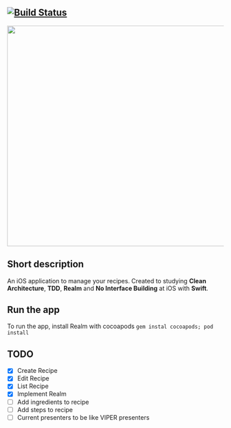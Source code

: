 ## [![Build Status](https://www.bitrise.io/app/286eac2fb1a0951d.svg?token=uKuOKxFunA5GbgmwnTuFnA&branch=master)](https://www.bitrise.io/app/286eac2fb1a0951d)

<p align="center">
  <img width="512" src="https://raw.githubusercontent.com/ronanrodrigo/Recipes/master/Resources/LogoBorderRadiusText.gif"/>
</p>

## Short description
An iOS application to manage your recipes. Created to studying **Clean Architecture**, **TDD**, **Realm** and **No Interface Building** at iOS with **Swift**.

## Run the app
To run the app, install Realm with cocoapods `gem instal cocoapods; pod install`

## TODO
- [x] Create Recipe
- [x] Edit Recipe
- [x] List Recipe
- [x] Implement Realm
- [ ] Add ingredients to recipe
- [ ] Add steps to recipe
- [ ] Current presenters to be like VIPER presenters
